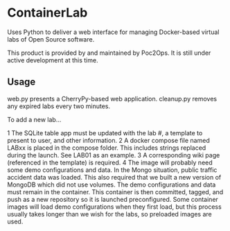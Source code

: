 # ContainerLab
Uses Python to deliver a web interface for managing Docker-based virtual labs of Open Source software. 

This product is provided by and maintained by Poc2Ops. It is still under active development at this time. 

## Usage
web.py presents a CherryPy-based web application.
cleanup.py removes any expired labs every two minutes. 

To add a new lab...

1 The SQLite table app must be updated with the lab #, a template to present to user, and other information. 
2 A docker compose file named LABxx is placed in the compose folder. This includes strings replaced during the launch. See LAB01 as an example.
3 A corresponding wiki page (referenced in the template) is required. 
4 The image will probably need some demo configurations and data. In the Mongo situation, public traffic accident data was loaded. This also required that we built a new version of MongoDB which did not use volumes. The demo configurations and data must remain in the container. This container is then committed, tagged, and push as a new repository so it is launched preconfigured. Some container images will load demo configurations when they first load, but this process usually takes longer than we wish for the labs, so preloaded images are used. 

